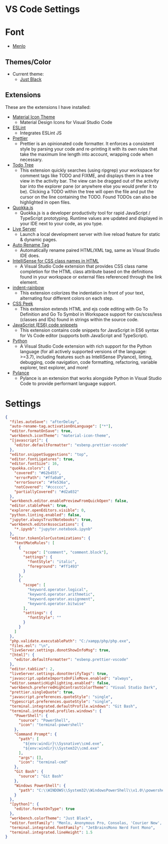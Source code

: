 # VS Code Settings

# Font

* [Menlo](https://www.cufonfonts.com/font/menlo)

## Themes/Color

* Current theme:
  * [Just Black](https://marketplace.visualstudio.com/items?itemName=nur.just-black)

## Extensions

These are the extensions I have installed:

* [Material Icon Theme](https://marketplace.visualstudio.com/items?itemName=PKief.material-icon-theme)
  * Material Design Icons for Visual Studio Code
* [ESLint](https://marketplace.visualstudio.com/items?itemName=dbaeumer.vscode-eslint)
  * Integrates ESLint JS
* [Prettier](https://marketplace.visualstudio.com/items?itemName=esbenp.prettier-vscode)
  * Prettier is an opinionated code formatter. It enforces a consistent style by parsing your code and re-printing it with its own rules that take the maximum line length into account, wrapping code when necessary.
* [Todo Tree](https://marketplace.visualstudio.com/items?itemName=Gruntfuggly.todo-tree)
  * This extension quickly searches (using ripgrep) your workspace for comment tags like TODO and FIXME, and displays them in a tree view in the activity bar. The view can be dragged out of the activity bar into the explorer pane (or anywhere else you would prefer it to be). Clicking a TODO within the tree will open the file and put the cursor on the line containing the TODO. Found TODOs can also be highlighted in open files.
* [Quokka.js](https://marketplace.visualstudio.com/items?itemName=WallabyJs.quokka-vscode)
  * Quokka.js is a developer productivity tool for rapid JavaScript / TypeScript prototyping. Runtime values are updated and displayed in your IDE next to your code, as you type.
* [Live Server](https://marketplace.visualstudio.com/items?itemName=ritwickdey.LiveServer)
  * Launch a local development server with live reload feature for static & dynamic pages.
* [Auto Rename Tag](https://marketplace.visualstudio.com/items?itemName=formulahendry.auto-rename-tag)
  * Automatically rename paired HTML/XML tag, same as Visual Studio IDE does.
* [IntelliSense for CSS class names in HTML](https://marketplace.visualstudio.com/items?itemName=Zignd.html-css-class-completion)
  * A Visual Studio Code extension that provides CSS class name completion for the HTML class attribute based on the definitions found in your workspace or external files referenced through the link element.
* [indent-rainbow](https://marketplace.visualstudio.com/items?itemName=oderwat.indent-rainbow)
  * This extension colorizes the indentation in front of your text, alternating four different colors on each step.
* [CSS Peek](https://marketplace.visualstudio.com/items?itemName=pranaygp.vscode-css-peek)
  * This extension extends HTML and ejs code editing with Go To Definition and Go To Symbol in Workspace support for css/scss/less (classes and IDs) found in strings within the source code.
* [JavaScript (ES6) code snippets](https://marketplace.visualstudio.com/items?itemName=xabikos.JavaScriptSnippets)
  * This extension contains code snippets for JavaScript in ES6 syntax for Vs Code editor (supports both JavaScript and TypeScript).
* [Python](https://marketplace.visualstudio.com/items?itemName=ms-python.python)
  * A Visual Studio Code extension with rich support for the Python language (for all actively supported versions of the language: >=3.7), including features such as IntelliSense (Pylance), linting, debugging, code navigation, code formatting, refactoring, variable explorer, test explorer, and more!
* [Pylance](https://marketplace.visualstudio.com/items?itemName=ms-python.vscode-pylance)
  * Pylance is an extension that works alongside Python in Visual Studio Code to provide performant language support.

# Settings

```json
{
  "files.autoSave": "afterDelay",
  "auto-rename-tag.activationOnLanguage": ["*"],
  "editor.formatOnSave": true,
  "workbench.iconTheme": "material-icon-theme",
  "[javascript]": {
    "editor.defaultFormatter": "esbenp.prettier-vscode"
  },
  "editor.snippetSuggestions": "top",
  "editor.fontLigatures": true,
  "editor.fontSize": 16,
  "quokka.colors": {
    "covered": "#62b455",
    "errorPath": "#ffa0a0",
    "errorSource": "#fe536a",
    "notCovered": "#cccccc",
    "partiallyCovered": "#d2a032"
  },
  "workbench.editor.enablePreviewFromQuickOpen": false,
  "editor.stablePeek": true,
  "explorer.openEditors.visible": 0,
  "python.linting.enabled": false,
  "jupyter.alwaysTrustNotebooks": true,
  "workbench.editorAssociations": {
    "*.ipynb": "jupyter.notebook.ipynb"
  },
  "editor.tokenColorCustomizations": {
    "textMateRules": [
      {
        "scope": ["comment", "comment.block"],
        "settings": {
          "fontStyle": "italic",
          "foreground": "#ff1493"
        }
      },
      {
        "scope": [
          "keyword.operator.logical",
          "keyword.operator.arithmetic",
          "keyword.operator.assignment",
          "keyword.operator.bitwise"
        ],
        "settings": {
          "fontStyle": ""
        }
      }
    ]
  },
  "php.validate.executablePath": "C:/xampp/php/php.exe",
  "files.eol": "\n",
  "liveServer.settings.donotShowInfoMsg": true,
  "[html]": {
    "editor.defaultFormatter": "esbenp.prettier-vscode"
  },
  "editor.tabSize": 2,
  "liveServer.settings.donotVerifyTags": true,
  "javascript.updateImportsOnFileMove.enabled": "always",
  "editor.semanticHighlighting.enabled": false,
  "workbench.preferredHighContrastColorTheme": "Visual Studio Dark",
  "prettier.singleQuote": true,
  "javascript.preferences.quoteStyle": "single",
  "typescript.preferences.quoteStyle": "single",
  "terminal.integrated.defaultProfile.windows": "Git Bash",
  "terminal.integrated.profiles.windows": {
    "PowerShell": {
      "source": "PowerShell",
      "icon": "terminal-powershell"
    },
    "Command Prompt": {
      "path": [
        "${env:windir}\\Sysnative\\cmd.exe",
        "${env:windir}\\System32\\cmd.exe"
      ],
      "args": [],
      "icon": "terminal-cmd"
    },
    "Git Bash": {
      "source": "Git Bash"
    },
    "Windows PowerShell": {
      "path": "C:\\WINDOWS\\System32\\WindowsPowerShell\\v1.0\\powershell.exe"
    }
  },
  "[python]": {
    "editor.formatOnType": true
  },
  "workbench.colorTheme": "Just Black",
  "editor.fontFamily": "Menlo, Anonymous Pro, Consolas, 'Courier New', monospace",
  "terminal.integrated.fontFamily": "JetBrainsMono Nerd Font Mono",
  "terminal.integrated.lineHeight": 1.5
}
```

